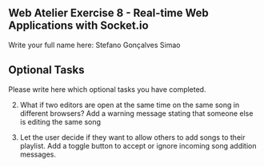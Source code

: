 ## Web Atelier Exercise 8 - Real-time Web Applications with Socket.io

Write your full name here: Stefano Gonçalves Simao

## Optional Tasks

Please write here which optional tasks you have completed.

2. What if two editors are open at the same time on the same song in different browsers? Add a warning message stating that someone else is editing the same song

3. Let the user decide if they want to allow others to add songs to their playlist. Add a toggle button to accept or ignore incoming song addition messages.
